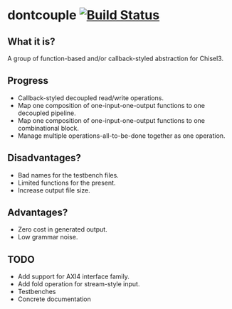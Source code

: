 dontcouple [![Build Status](https://travis-ci.org/ShanghaitechGeekPie/dontcouple.svg?branch=master)](https://travis-ci.org/ShanghaitechGeekPie/dontcouple)
=======================

## What it is?

A group of function-based and/or callback-styled abstraction for Chisel3.

## Progress

- Callback-styled decoupled read/write operations.
- Map one composition of one-input-one-output functions to one decoupled pipeline.
- Map one composition of one-input-one-output functions to one combinational block.
- Manage multiple operations-all-to-be-done together as one operation.

## Disadvantages?

- Bad names for the testbench files.
- Limited functions for the present.
- Increase output file size.

## Advantages?

- Zero cost in generated output.
- Low grammar noise.

## TODO

- Add support for AXI4 interface family.
- Add fold operation for stream-style input.
- Testbenches
- Concrete documentation
